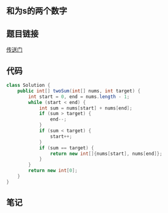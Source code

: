 ## 和为s的两个数字  
## 题目链接
[传送门](https://leetcode-cn.com/problems/he-wei-sde-liang-ge-shu-zi-lcof/)
## 代码
```java
class Solution {
    public int[] twoSum(int[] nums, int target) {
        int start = 0, end = nums.length - 1;
        while (start < end) {
            int sum = nums[start] + nums[end];
            if (sum > target) {
                end--;
            }
            if (sum < target) {
                start++;
            }
            if (sum == target) {
                return new int[]{nums[start], nums[end]};
            }
        }
        return new int[0];
    }
}
```
## 笔记